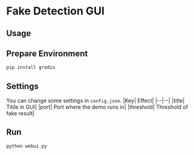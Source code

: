 # Fake Detection GUI
## Usage
## Prepare Environment
```bash
pip install gradio
```
## Settings
You can change some settings in `config.json`. 
|Key| Effect|
|--|--|
|title| Titile in GUI|
|port| Port where the demo runs in|
|threshold| Threshold of fake result|
## Run
```bash
python webui.py
```